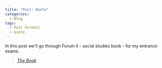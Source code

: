 ```yaml
---
title: "Post: Quote"
categories:
  - Blog
tags:
  - Post Formats
  - quote
---
```


In this post we'll go through Forum II - social studies book - for my entrance exams.
  
> <cite><a href="https://otava.kauppakv.fi/onix/media/1230740.jpg?size=max800&cl=888016&ch=6b599a77bf89985040bb3130e65e9372">The Book</a></cite>
